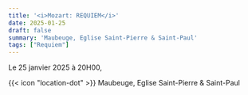 ```yaml
---
title: '<i>Mozart: REQUIEM</i>'
date: 2025-01-25
draft: false
summary: 'Maubeuge, Eglise Saint-Pierre & Saint-Paul'
tags: ["Requiem"]
---
```


Le 25 janvier 2025 à 20H00,

{{< icon "location-dot" >}} Maubeuge, Eglise Saint-Pierre & Saint-Paul

